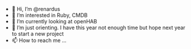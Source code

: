 - 👋 Hi, I’m @renardus
- 👀 I’m interested in Ruby, CMDB
- 🌱 I’m currently looking at openHAB
- 💞️ I’m just orienting. I have this year not enough time but hope next year to start a new project
- 📫 How to reach me ...

<!---
renardus/renardus is a ✨ special ✨ repository because its `README.md` (this file) appears on your GitHub profile.
You can click the Preview link to take a look at your changes.
--->
